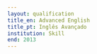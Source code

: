 ```yaml
---
layout: qualification
title_en: Advanced English
title_pt: Inglês Avançado
institution: Skill
end: 2013
---
```

